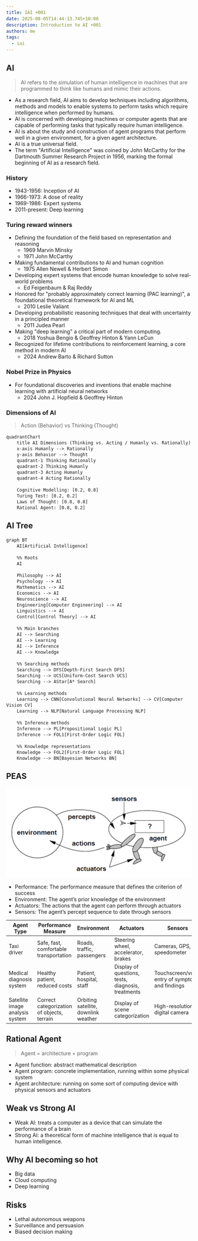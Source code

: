 ```yaml
---
title: IAI +001
date: 2025-08-05T14:44:13.745+10:00
description: Introduction to AI +001
authors: me
tags:
  - iai
---
```


## AI

> AI refers to the simulation of human intelligence in machines that are programmed to think like humans and mimic their actions.

- As a research field, AI aims to develop techniques including algorithms, methods and models to enable systems to perform tasks which require intelligence when performed by humans.
- AI is concerned with developing machines or computer agents that are capable of performing tasks that typically require human intelligence.
- AI is about the study and construction of agent programs that perform well in a given environment, for a given agent architecture.
- AI is a true universal field.
- The term "Artificial Intelligence" was coined by John McCarthy for the Dartmouth Summer Research Project in 1956, marking the formal beginning of AI as a research field.

### History

- 1943-1956: Inception of AI
- 1966-1973: A dose of reality
- 1969-1986: Expert systems
- 2011-present: Deep learning

### Turing reward winners

- Defining the foundation of the field based on representation and reasoning
  - 1969 Marvin Minsky
  - 1971 John McCarthy
- Making fundamental contributions to AI and human cognition
  - 1975 Allen Newell & Herbert Simon
- Developing expert systems that encode human knowledge to solve real-world problems
  - Ed Feigenbaum & Raj Reddy
- Honored for "probably approximately correct learning (PAC learning)", a foundational theoretical framework for AI and ML
  - 2010 Leslie Valiant
- Developing probabilistic reasoning techniques that deal with uncertainty in a principled manner
  - 2011 Judea Pearl
- Making "deep learning" a critical part of modern computing.
  - 2018 Yoshua Bengio & Geoffrey Hinton & Yann LeCun
- Recognized for lifetime contributions to reinforcement learning, a core method in modern AI
  - 2024 Andrew Barto & Richard Sutton

### Nobel Prize in Physics

- For foundational discoveries and inventions that enable machine learning with artificial neural networks
  - 2024 John J. Hopfield & Geoffrey Hinton

### Dimensions of AI

> Action (Behavior) vs Thinking (Thought)

```mermaid
quadrantChart
    title AI Dimensions (Thinking vs. Acting / Humanly vs. Rationally)
    x-axis Humanly --> Rationally
    y-axis Behavior --> Thought
    quadrant-1 Thinking Rationally
    quadrant-2 Thinking Humanly
    quadrant-3 Acting Humanly
    quadrant-4 Acting Rationally

    Cognitive Modelling: [0.2, 0.8]
    Turing Test: [0.2, 0.2]
    Laws of Thought: [0.8, 0.8]
    Rational Agent: [0.8, 0.2]
```

## AI Tree

```mermaid
graph BT
    AI[Artificial Intelligence]

    %% Roots
    AI

    Philosophy --> AI
    Psychology --> AI
    Mathematics --> AI
    Economics --> AI
    Neuroscience --> AI
    Engineering[Computer Engineering] --> AI
    Linguistics --> AI
    Control[Control Theory] --> AI

    %% Main branches
    AI --> Searching
    AI --> Learning
    AI --> Inference
    AI --> Knowledge

    %% Searching methods
    Searching --> DFS[Depth-First Search DFS]
    Searching --> UCS[Uniform-Cost Search UCS]
    Searching --> AStar[A* Search]

    %% Learning methods
    Learning --> CNN[Convolutional Neural Networks] --> CV[Computer Vision CV]
    Learning --> NLP[Natural Language Processing NLP]

    %% Inference methods
    Inference --> PL[Propositional Logic PL]
    Inference --> FOL1[First-Order Logic FOL]

    %% Knowledge representations
    Knowledge --> FOL2[First-Order Logic FOL]
    Knowledge --> BN[Bayesian Networks BN]
```

## PEAS

![PEAS](./peas.png)

- Performance: The performance measure that defines the criterion of success
- Environment: The agent’s prior knowledge of the environment
- Actuators: The actions that the agent can perform through actuators
- Sensors: The agent’s percept sequence to date through sensors

| Agent Type | Performance Measure | Environment | Actuators | Sensors |
| --- | --- | --- | --- | --- |
| Taxi driver | Safe, fast, comfortable transportation | Roads, traffic, passengers | Steering wheel, accelerator, brakes | Cameras, GPS, speedometer |
| Medical diagnosis system | Healthy patient, reduced costs | Patient, hospital, staff | Display of questions, tests, diagnosis, treatments | Touchscreen/voice entry of symptoms and findings |
| Satellite image analysis system | Correct categorization of objects, terrain | Orbiting satellite, downlink weather | Display of scene categorization | High-resolution digital camera |

## Rational Agent

> Agent = architecture + program

- Agent function: abstract mathematical description
- Agent program: concrete implementation, running within some physical system
- Agent architecture: running on some sort of computing device with physical sensors and actuators

## Weak vs Strong AI

- Weak AI: treats a computer as a device that can simulate the performance of a brain
- Strong AI: a theoretical form of machine intelligence that is equal to human intelligence.

## Why AI becoming so hot

- Big data
- Cloud computing
- Deep learning

## Risks

- Lethal autonomous weapons
- Surveillance and persuasion
- Biased decision making
